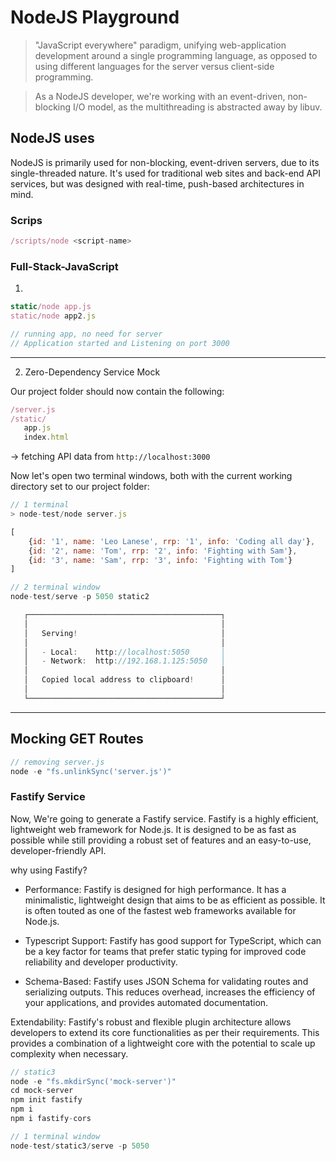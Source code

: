 # NodeJS Playground

>  "JavaScript everywhere" paradigm, unifying web-application development around a single programming language, as opposed to using different languages for the server versus client-side programming.

>  As a NodeJS developer, we're working with an event-driven, non-blocking I/O model, as the multithreading is abstracted away by libuv.

## NodeJS uses

NodeJS is primarily used for non-blocking, event-driven servers, due to its single-threaded nature. It's used for traditional web sites and back-end API services, but was designed with real-time, push-based architectures in mind.


### Scrips

```js
/scripts/node <script-name>
```


### Full-Stack-JavaScript

1) 
```js
static/node app.js
static/node app2.js

// running app, no need for server
// Application started and Listening on port 3000
```


---

2) Zero-Dependency Service Mock

Our project folder should now contain the following:

```js
/server.js
/static/
   app.js
   index.html
```       

-> fetching API data from `http://localhost:3000`

Now let's open two terminal windows, both with the current working directory set to our project folder:

```js
// 1 terminal
> node-test/node server.js

[
    {id: '1', name: 'Leo Lanese', rrp: '1', info: 'Coding all day'},
    {id: '2', name: 'Tom', rrp: '2', info: 'Fighting with Sam'},
    {id: '3', name: 'Sam', rrp: '3', info: 'Fighting with Tom'}
]
```

```js
// 2 terminal window
node-test/serve -p 5050 static2

   ┌───────────────────────────────────────────┐
   │                                           │
   │   Serving!                                │
   │                                           │
   │   - Local:    http://localhost:5050       │
   │   - Network:  http://192.168.1.125:5050   │
   │                                           │
   │   Copied local address to clipboard!      │
   │                                           │
   └───────────────────────────────────────────┘
```

---

## Mocking GET Routes

```js
// removing server.js
node -e "fs.unlinkSync('server.js')"
```


### Fastify Service

Now, We're going to generate a Fastify service. Fastify is a highly efficient, lightweight web framework for Node.js. It is designed to be as fast as possible while still providing a robust set of features and an easy-to-use, developer-friendly API.

why using Fastify?

- Performance: Fastify is designed for high performance. It has a minimalistic, lightweight design that aims to be as efficient as possible. It is often touted as one of the fastest web frameworks available for Node.js.

- Typescript Support: Fastify has good support for TypeScript, which can be a key factor for teams that prefer static typing for improved code reliability and developer productivity.

- Schema-Based: Fastify uses JSON Schema for validating routes and serializing outputs. This reduces overhead, increases the efficiency of your applications, and provides automated documentation.

Extendability: Fastify's robust and flexible plugin architecture allows developers to extend its core functionalities as per their requirements. This provides a combination of a lightweight core with the potential to scale up complexity when necessary.

```js
// static3
node -e "fs.mkdirSync('mock-server')"
cd mock-server
npm init fastify
npm i
npm i fastify-cors
```


```js
// 1 terminal window
node-test/static3/serve -p 5050
```

